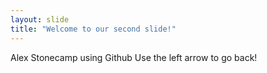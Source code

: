 ```yaml
---
layout: slide
title: "Welcome to our second slide!"
---
```

Alex Stonecamp using Github
Use the left arrow to go back!
